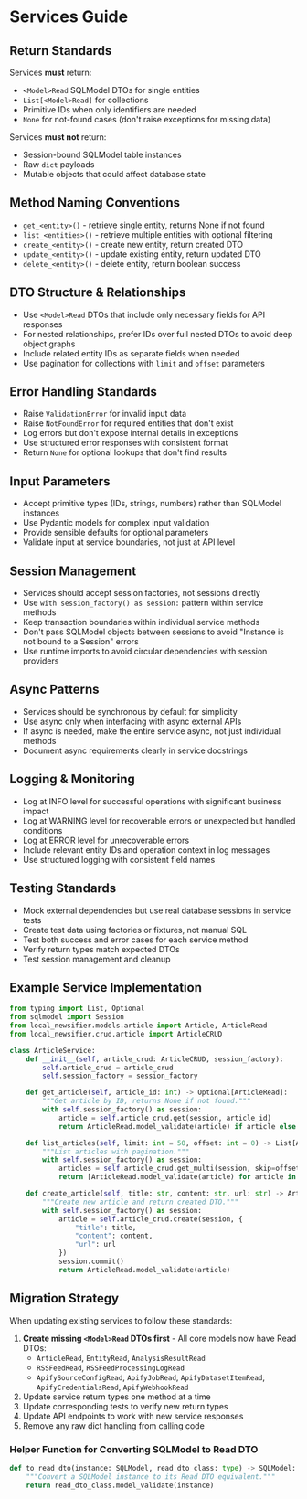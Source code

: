 # Services Guide

## Return Standards

Services **must** return:
* `<Model>Read` SQLModel DTOs for single entities
* `List[<Model>Read]` for collections  
* Primitive IDs when only identifiers are needed
* `None` for not-found cases (don't raise exceptions for missing data)

Services **must not** return:
* Session-bound SQLModel table instances
* Raw `dict` payloads
* Mutable objects that could affect database state

## Method Naming Conventions

- `get_<entity>()` - retrieve single entity, returns None if not found
- `list_<entities>()` - retrieve multiple entities with optional filtering
- `create_<entity>()` - create new entity, return created DTO
- `update_<entity>()` - update existing entity, return updated DTO
- `delete_<entity>()` - delete entity, return boolean success

## DTO Structure & Relationships

- Use `<Model>Read` DTOs that include only necessary fields for API responses
- For nested relationships, prefer IDs over full nested DTOs to avoid deep object graphs
- Include related entity IDs as separate fields when needed
- Use pagination for collections with `limit` and `offset` parameters

## Error Handling Standards

- Raise `ValidationError` for invalid input data
- Raise `NotFoundError` for required entities that don't exist  
- Log errors but don't expose internal details in exceptions
- Use structured error responses with consistent format
- Return `None` for optional lookups that don't find results

## Input Parameters

- Accept primitive types (IDs, strings, numbers) rather than SQLModel instances
- Use Pydantic models for complex input validation
- Provide sensible defaults for optional parameters
- Validate input at service boundaries, not just at API level

## Session Management

- Services should accept session factories, not sessions directly
- Use `with session_factory() as session:` pattern within service methods
- Keep transaction boundaries within individual service methods
- Don't pass SQLModel objects between sessions to avoid "Instance is not bound to a Session" errors
- Use runtime imports to avoid circular dependencies with session providers

## Async Patterns

- Services should be synchronous by default for simplicity
- Use async only when interfacing with async external APIs
- If async is needed, make the entire service async, not just individual methods
- Document async requirements clearly in service docstrings

## Logging & Monitoring

- Log at INFO level for successful operations with significant business impact
- Log at WARNING level for recoverable errors or unexpected but handled conditions
- Log at ERROR level for unrecoverable errors
- Include relevant entity IDs and operation context in log messages
- Use structured logging with consistent field names

## Testing Standards

- Mock external dependencies but use real database sessions in service tests
- Create test data using factories or fixtures, not manual SQL
- Test both success and error cases for each service method
- Verify return types match expected DTOs
- Test session management and cleanup

## Example Service Implementation

```python
from typing import List, Optional
from sqlmodel import Session
from local_newsifier.models.article import Article, ArticleRead
from local_newsifier.crud.article import ArticleCRUD

class ArticleService:
    def __init__(self, article_crud: ArticleCRUD, session_factory):
        self.article_crud = article_crud
        self.session_factory = session_factory

    def get_article(self, article_id: int) -> Optional[ArticleRead]:
        """Get article by ID, returns None if not found."""
        with self.session_factory() as session:
            article = self.article_crud.get(session, article_id)
            return ArticleRead.model_validate(article) if article else None

    def list_articles(self, limit: int = 50, offset: int = 0) -> List[ArticleRead]:
        """List articles with pagination."""
        with self.session_factory() as session:
            articles = self.article_crud.get_multi(session, skip=offset, limit=limit)
            return [ArticleRead.model_validate(article) for article in articles]

    def create_article(self, title: str, content: str, url: str) -> ArticleRead:
        """Create new article and return created DTO."""
        with self.session_factory() as session:
            article = self.article_crud.create(session, {
                "title": title,
                "content": content, 
                "url": url
            })
            session.commit()
            return ArticleRead.model_validate(article)
```

## Migration Strategy

When updating existing services to follow these standards:

1. **Create missing `<Model>Read` DTOs first** - All core models now have Read DTOs:
   - `ArticleRead`, `EntityRead`, `AnalysisResultRead`
   - `RSSFeedRead`, `RSSFeedProcessingLogRead`
   - `ApifySourceConfigRead`, `ApifyJobRead`, `ApifyDatasetItemRead`, `ApifyCredentialsRead`, `ApifyWebhookRead`
2. Update service return types one method at a time
3. Update corresponding tests to verify new return types
4. Update API endpoints to work with new service responses
5. Remove any raw dict handling from calling code

### Helper Function for Converting SQLModel to Read DTO

```python
def to_read_dto(instance: SQLModel, read_dto_class: type) -> SQLModel:
    """Convert a SQLModel instance to its Read DTO equivalent."""
    return read_dto_class.model_validate(instance)
```